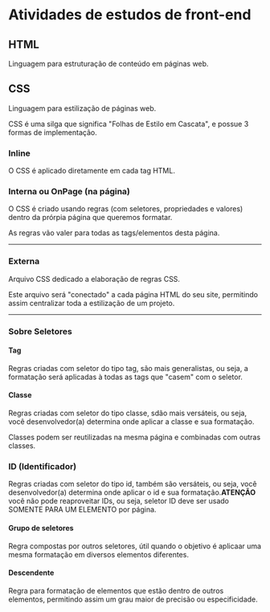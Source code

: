 # Atividades de estudos de front-end
 

 ## HTML

 Linguagem para estruturação de conteúdo em páginas web.


## CSS

Linguagem para estilização de páginas web.

CSS é uma silga que significa "Folhas de Estilo em Cascata", e possue 3 formas de implementação.

### Inline

O CSS é aplicado diretamente em cada tag HTML.

### Interna ou OnPage (na página)

O CSS é criado usando regras (com seletores, propriedades e valores) dentro da prórpia página que queremos formatar.

As regras vão valer para todas as tags/elementos desta página.

---
### Externa

Arquivo CSS dedicado a elaboração de regras CSS.

Este arquivo será "conectado" a cada página HTML do seu site, permitindo assim centralizar toda a estilização de um projeto.

---
### Sobre Seletores

#### Tag

Regras criadas com seletor do tipo tag, são mais generalistas, ou seja, a formatação será aplicadas à todas as tags que "casem" com o seletor.

#### Classe 

Regras criadas com seletor do tipo classe, sdão mais versáteis, ou seja, você desenvolvedor(a) determina onde aplicar a classe e sua formatação.

Classes podem ser reutilizadas na mesma página e combinadas com outras classes.

### ID (Identificador)

Regras criadas com seletor do tipo id, também são  versáteis, ou seja, você desenvolvedor(a) determina onde aplicar o id e sua formatação.**ATENÇÃO** você não pode reaproveitar IDs, ou seja, seletor ID deve ser usado SOMENTE PARA UM ELEMENTO por página.

#### Grupo de seletores

Regra compostas por outros seletores, útil quando o objetivo é aplicaar uma mesma formatação em diversos elementos diferentes.


#### Descendente

Regra para formatação de elementos que estão dentro de outros elementos, permitindo assim um grau maior de precisão ou especificidade.
